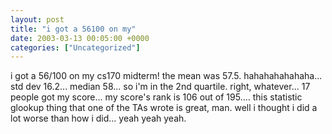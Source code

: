```yaml
---
layout: post
title: "i got a 56100 on my"
date: 2003-03-13 00:05:00 +0000
categories: ["Uncategorized"]
---
```


i got a 56/100 on my cs170 midterm! the mean was 57.5. hahahahahahaha... std dev 16.2... median 58... so i'm in the 2nd quartile. right, whatever... 17 people got my score... my score's rank is 106 out of 195.... this statistic glookup thing that one of the TAs wrote is great, man. well i thought i did a lot worse than how i did... yeah yeah yeah.